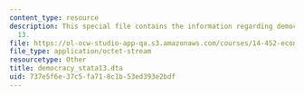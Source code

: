 ```yaml
---
content_type: resource
description: This special file contains the information regarding democracy stata
  13.
file: https://ol-ocw-studio-app-qa.s3.amazonaws.com/courses/14-452-economic-growth-fall-2016/737e5f6e37c5fa718c1b53ed393e2bdf_democracy_stata13.dta
file_type: application/octet-stream
resourcetype: Other
title: democracy_stata13.dta
uid: 737e5f6e-37c5-fa71-8c1b-53ed393e2bdf
---
```

